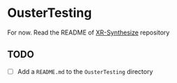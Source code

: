 # OusterTesting
For now. Read the README of [XR-Synthesize](https://github.com/adopticum/YoloLive.git) repository
## TODO
- [ ] Add a `README.md` to the `OusterTesting` directory